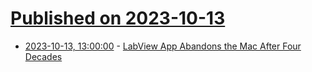 # [Published on 2023-10-13](index.md)

* [2023-10-13, 13:00:00](https://apple.slashdot.org/story/23/10/13/0326251/labview-app-abandons-the-mac-after-four-decades?utm_source=rss1.0mainlinkanon&utm_medium=feed) - [LabView App Abandons the Mac After Four Decades](https://apple.slashdot.org/story/23/10/13/0326251/labview-app-abandons-the-mac-after-four-decades?utm_source=rss1.0mainlinkanon&utm_medium=feed)
